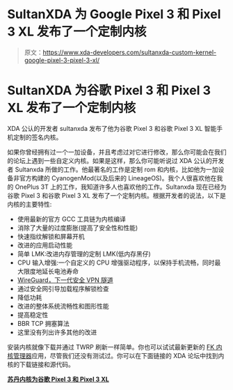# SultanXDA 为 Google Pixel 3 和 Pixel 3 XL 发布了一个定制内核

> 原文：<https://www.xda-developers.com/sultanxda-custom-kernel-google-pixel-3-pixel-3-xl/>

# SultanXDA 为谷歌 Pixel 3 和 Pixel 3 XL 发布了一个定制内核

XDA 公认的开发者 sultanxda 发布了他为谷歌 Pixel 3 和谷歌 Pixel 3 XL 智能手机定制的签名内核。

如果你曾经拥有过一个一加设备，并且考虑过对它进行修改，那么你可能会在我们的论坛上遇到一些自定义内核。如果是这样，那么你可能听说过 XDA 公认的开发者 Sultanxda 所做的工作。他最著名的工作是定制 rom 和内核，比如他为一加设备非官方构建的 CyanogenMod(以及后来的 LineageOS)。我个人很喜欢他在我的 OnePlus 3T 上的工作，我知道许多人也喜欢他的工作。Sultanxda 现在已经为谷歌 Pixel 3 和谷歌 Pixel 3 XL 发布了一个定制内核。根据开发者的说法，以下是内核的主要特性:

*   使用最新的官方 GCC 工具链为内核编译
*   消除了大量的过度膨胀(提高了安全性和性能)
*   快速指纹解锁和屏幕开机
*   改进的应用启动性能
*   简单 LMK:改进内存管理的定制 LMK(低内存黑仔)
*   CPU 输入增强:一个自定义的 CPU 增强驱动程序，以保持手机流畅，同时最大限度地延长电池寿命
*   [WireGuard，下一代安全 VPN 隧道](https://forum.xda-developers.com/android/development/wireguard-rom-integration-t3711635)
*   通过安全网引导加载程序解锁检查
*   降低功耗
*   改进的整体系统流畅性和图形性能
*   提高稳定性
*   BBR TCP 拥塞算法
*   这里没有列出许多其他的改进

安装内核就像下载并通过 TWRP 刷新一样简单。你也可以试试最新更新的 [FK 内核管理器](https://www.xda-developers.com/franco-kernel-manager-flash-zip-without-recovery/)应用，尽管我们还没有测试过。你可以在下面链接的 XDA 论坛中找到内核的下载链接和源代码。

[**苏丹内核为谷歌 Pixel 3 和 Pixel 3 XL**](https://forum.xda-developers.com/pixel-3-xl/development/kernel-sultan-kernel-t3892838)